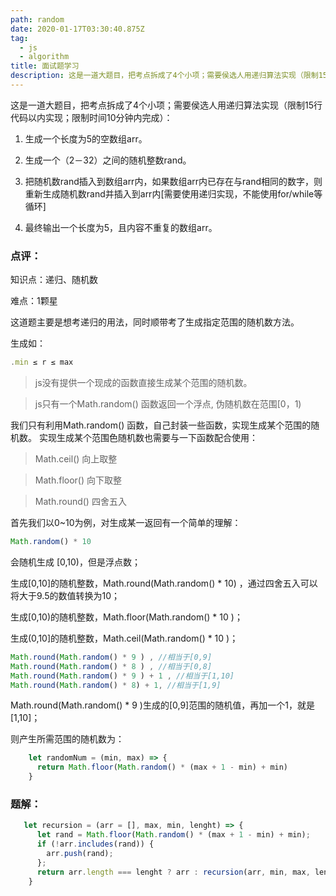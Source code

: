```yaml
---
path: random
date: 2020-01-17T03:30:40.875Z
tag:
  - js
  - algorithm
title: 面试题学习
description: 这是一道大题目，把考点拆成了4个小项；需要侯选人用递归算法实现（限制15行代码以内实现；限制时间10分钟内完成）：
---
```

这是一道大题目，把考点拆成了4个小项；需要侯选人用递归算法实现（限制15行代码以内实现；限制时间10分钟内完成）：

1. 生成一个长度为5的空数组arr。

2. 生成一个（2－32）之间的随机整数rand。

3. 把随机数rand插入到数组arr内，如果数组arr内已存在与rand相同的数字，则重新生成随机数rand并插入到arr内\[需要使用递归实现，不能使用for/while等循环]

4. 最终输出一个长度为5，且内容不重复的数组arr。



### 点评：

知识点：递归、随机数

难点：1颗星

这道题主要是想考递归的用法，同时顺带考了生成指定范围的随机数方法。

生成如：
```javascript
.min ≤ r ≤ max
```

>js没有提供一个现成的函数直接生成某个范围的随机数。

>js只有一个Math.random() 函数返回一个浮点, 伪随机数在范围[0，1)

我们只有利用Math.random() 函数，自己封装一些函数，实现生成某个范围的随机数。
实现生成某个范围色随机数也需要与一下函数配合使用：

>Math.ceil() 向上取整

>Math.floor() 向下取整

>Math.round() 四舍五入


首先我们以0~10为例，对生成某一返回有一个简单的理解：
```javascript
Math.random() * 10 
```
会随机生成 [0,10)，但是浮点数；

生成[0,10]的随机整数，Math.round(Math.random() * 10) ，通过四舍五入可以将大于9.5的数值转换为10；

生成[0,10)的随机整数，Math.floor(Math.random() * 10 )；

生成(0,10]的随机整数，Math.ceil(Math.random() * 10 )；

```javascript
Math.round(Math.random() * 9 ) , //相当于[0,9]
Math.round(Math.random() * 8 ) , //相当于[0,8]
Math.round(Math.random() * 9 ) + 1 , //相当于[1,10]
Math.round(Math.random() * 8) + 1, //相当于[1,9]
```
Math.round(Math.random() * 9 )生成的[0,9]范围的随机值，再加一个1，就是[1,10]；

则产生所需范围的随机数为：

```javascript
    let randomNum = (min, max) => {
      return Math.floor(Math.random() * (max + 1 - min) + min)
    }
```

### 题解：
```javascript
   let recursion = (arr = [], max, min, lenght) => {
      let rand = Math.floor(Math.random() * (max + 1 - min) + min);
      if (!arr.includes(rand)) {
        arr.push(rand);
      };
      return arr.length === lenght ? arr : recursion(arr, min, max, lenght);
    }
```



